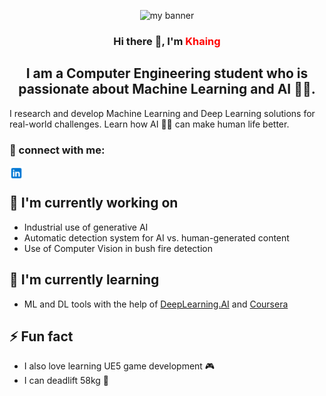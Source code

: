 <!--
**KhaingNaing/KhaingNaing** is a ✨ _special_ ✨ repository because its `README.md` (this file) appears on your GitHub profile.

Here are some ideas to get you started:

- 🔭 I’m currently working on ...
- 🌱 I’m currently learning ...
- 👯 I’m looking to collaborate on ...
- 🤔 I’m looking for help with ...
- 💬 Ask me about ...
- 📫 How to reach me: ...
- 😄 Pronouns: ...
- ⚡ Fun fact: ...
-->
<p align="center">
<img src="https://github.com/KhaingNaing/KhaingNaing/assets/43476027/d4f9619c-2921-4949-92df-b1a6ee9e9eb5" alt="my banner">
</p>

<h3 align="center">
Hi there 👋, I'm <span style='color: red;'>Khaing</span> 
</h3>

<h2 align="center">
I am a Computer Engineering student who is passionate about Machine Learning and AI 🤖🧠.
</h2>

I research and develop Machine Learning and Deep Learning solutions for real-world challenges. Learn how AI 🦾🤖 can make human life better.

### 🤝 connect with me:
<a href="https://www.linkedin.com/in/khaingnaing/"><img align="left" src="./linkedin.svg" alt="Khaing | LinkedIn" width="22px"/></a>
</br>
## 🔭 I'm currently working on

- Industrial use of generative AI
- Automatic detection system for AI vs. human-generated content
- Use of Computer Vision in bush fire detection

## 🌱 I'm currently learning

- ML and DL tools with the help of [DeepLearning.AI](https://www.deeplearning.ai/) and [Coursera](https://www.coursera.org/)

## ⚡ Fun fact

- I also love learning UE5 game development 🎮
- I can deadlift 58kg 💪
